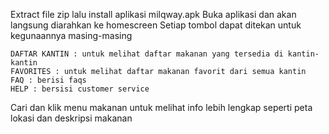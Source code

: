 Extract file zip lalu install aplikasi milqway.apk
Buka aplikasi dan akan langsung diarahkan ke homescreen
Setiap tombol dapat ditekan untuk kegunaannya masing-masing

	DAFTAR KANTIN : untuk melihat daftar makanan yang tersedia di kantin-kantin
	FAVORITES : untuk melihat daftar makanan favorit dari semua kantin
	FAQ : berisi faqs
	HELP : bersisi customer service

Cari dan klik menu makanan untuk melihat info lebih lengkap seperti peta lokasi dan deskripsi makanan